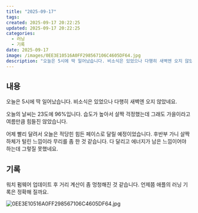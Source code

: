 ```yaml
---
title: "2025-09-17"
tags:
created: 2025-09-17 20:22:25
updated: 2025-09-17 20:22:25
categories:
  - 러닝
  - 기록
date: 2025-09-17
image: /images/0EE3E10516A0FF298567106C4605DF64.jpg
description: "오늘은 5시에 딱 일어났습니다. 비소식은 있었으나 다행히 새벽엔 오지 않았네요. 오늘의 날씨는 23도에 96%입니다. 습도가 높아서 살짝 걱정했는데 그래도 가을이라고 여름만큼 힘들진 않았습니다. 어제 빨리 달려서 오늘은 적당힌 힘든 페이스로 달릴 예정이었습니다. 후반부 가니 살짝 하체가"
---
```


## 내용

오늘은 5시에 딱 일어났습니다. 비소식은 있었으나 다행히 새벽엔 오지 않았네요.

오늘의 날씨는 23도에 96%입니다. 습도가 높아서 살짝 걱정했는데 그래도 가을이라고 여름만큼 힘들진 않았습니다.

어제 빨리 달려서 오늘은 적당힌 힘든 페이스로 달릴 예정이었습니다. 후반부 가니 살짝 하체가 털린 느낌이라 무리를 좀 한 것 같습니다. 다 달리고 에너지가 남은 느낌이어야 하는데 그렇질 못했네요.

## 기록

워치 펌웨어 업데이트 후 거리 계산이 좀 멍청해진 것 같습니다. 언제쯤 애플의 러닝 기록은 정확해 질까요.

 
 ![0EE3E10516A0FF298567106C4605DF64.jpg](/images/0EE3E10516A0FF298567106C4605DF64.jpg)
